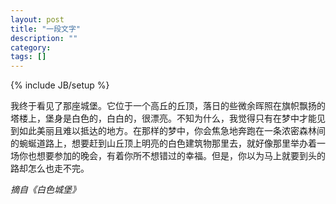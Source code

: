 ```yaml
---
layout: post
title: "一段文字"
description: ""
category: 
tags: []
---
```

{% include JB/setup %}

我终于看见了那座城堡。它位于一个高丘的丘顶，落日的些微余晖照在旗帜飘扬的塔楼上，堡身是白色的，白白的，很漂亮。不知为什么，我觉得只有在梦中才能见到如此美丽且难以抵达的地方。在那样的梦中，你会焦急地奔跑在一条浓密森林间的蜿蜒道路上，想要赶到山丘顶上明亮的白色建筑物那里去，就好像那里举办着一场你也想要参加的晚会，有着你所不想错过的幸福。但是，你以为马上就要到头的路却怎么也走不完。

*摘自《白色城堡》*

